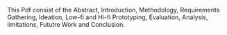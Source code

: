 This Pdf consist of the Abstract, Introduction, Methodology, Requirements Gathering, Ideation, Low-fi and Hi-fi Prototyping, Evaluation, Analysis, limitations, Fututre Work and Conclusion.